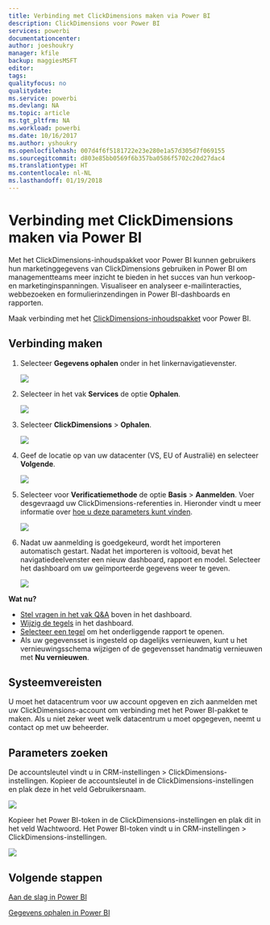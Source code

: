 ```yaml
---
title: Verbinding met ClickDimensions maken via Power BI
description: ClickDimensions voor Power BI
services: powerbi
documentationcenter: 
author: joeshoukry
manager: kfile
backup: maggiesMSFT
editor: 
tags: 
qualityfocus: no
qualitydate: 
ms.service: powerbi
ms.devlang: NA
ms.topic: article
ms.tgt_pltfrm: NA
ms.workload: powerbi
ms.date: 10/16/2017
ms.author: yshoukry
ms.openlocfilehash: 007d4f6f5181722e23e280e1a57d305d7f069155
ms.sourcegitcommit: d803e85bb0569f6b357ba0586f5702c20d27dac4
ms.translationtype: HT
ms.contentlocale: nl-NL
ms.lasthandoff: 01/19/2018
---
```

# <a name="connect-to-clickdimensions-with-power-bi"></a>Verbinding met ClickDimensions maken via Power BI
Met het ClickDimensions-inhoudspakket voor Power BI kunnen gebruikers hun marketinggegevens van ClickDimensions gebruiken in Power BI om managementteams meer inzicht te bieden in het succes van hun verkoop- en marketinginspanningen. Visualiseer en analyseer e-mailinteracties, webbezoeken en formulierinzendingen in Power BI-dashboards en rapporten.

Maak verbinding met het [ClickDimensions-inhoudspakket](https://app.powerbi.com/getdata/services/click-dimensions) voor Power BI.

## <a name="how-to-connect"></a>Verbinding maken
1. Selecteer **Gegevens ophalen** onder in het linkernavigatievenster.
   
   ![](media/service-connect-to-clickdimensions/getdata.png)
2. Selecteer in het vak **Services** de optie **Ophalen**.
   
   ![](media/service-connect-to-clickdimensions/services.png)
3. Selecteer **ClickDimensions** \> **Ophalen**.
   
   ![](media/service-connect-to-clickdimensions/clickdimensions.png)
4. Geef de locatie op van uw datacenter (VS, EU of Australië) en selecteer **Volgende**.
   
   ![](media/service-connect-to-clickdimensions/params.png)
5. Selecteer voor **Verificatiemethode** de optie **Basis** \> **Aanmelden**. Voer desgevraagd uw ClickDimensions-referenties in. Hieronder vindt u meer informatie over [hoe u deze parameters kunt vinden](#FindingParams).
   
    ![](media/service-connect-to-clickdimensions/creds.png)
6. Nadat uw aanmelding is goedgekeurd, wordt het importeren automatisch gestart. Nadat het importeren is voltooid, bevat het navigatiedeelvenster een nieuw dashboard, rapport en model. Selecteer het dashboard om uw geïmporteerde gegevens weer te geven.
   
     ![](media/service-connect-to-clickdimensions/dashboard.png)

**Wat nu?**

* [Stel vragen in het vak Q&A](power-bi-q-and-a.md) boven in het dashboard.
* [Wijzig de tegels](service-dashboard-edit-tile.md) in het dashboard.
* [Selecteer een tegel](service-dashboard-tiles.md) om het onderliggende rapport te openen.
* Als uw gegevensset is ingesteld op dagelijks vernieuwen, kunt u het vernieuwingsschema wijzigen of de gegevensset handmatig vernieuwen met **Nu vernieuwen**.

## <a name="system-requirements"></a>Systeemvereisten
U moet het datacentrum voor uw account opgeven en zich aanmelden met uw ClickDimensions-account om verbinding met het Power BI-pakket te maken. Als u niet zeker weet welk datacentrum u moet opgegeven, neemt u contact op met uw beheerder.

<a name="FindingParams"></a>

## <a name="finding-parameters"></a>Parameters zoeken
De accountsleutel vindt u in CRM-instellingen \> ClickDimensions-instellingen. Kopieer de accountsleutel in de ClickDimensions-instellingen en plak deze in het veld Gebruikersnaam.  

![](media/service-connect-to-clickdimensions/crm.png)  

Kopieer het Power BI-token in de ClickDimensions-instellingen en plak dit in het veld Wachtwoord. Het Power BI-token vindt u in CRM-instellingen \> ClickDimensions-instellingen.  

![](media/service-connect-to-clickdimensions/crm2.png)  

## <a name="next-steps"></a>Volgende stappen
[Aan de slag in Power BI](service-get-started.md)

[Gegevens ophalen in Power BI](service-get-data.md)

